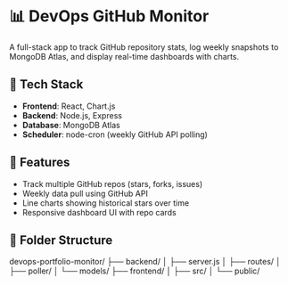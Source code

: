 # 📊 DevOps GitHub Monitor

A full-stack app to track GitHub repository stats, log weekly snapshots to MongoDB Atlas, and display real-time dashboards with charts.

## 🔧 Tech Stack

- **Frontend**: React, Chart.js
- **Backend**: Node.js, Express
- **Database**: MongoDB Atlas
- **Scheduler**: node-cron (weekly GitHub API polling)

## 🚀 Features

- Track multiple GitHub repos (stars, forks, issues)
- Weekly data pull using GitHub API
- Line charts showing historical stars over time
- Responsive dashboard UI with repo cards

## 📂 Folder Structure

devops-portfolio-monitor/
├── backend/
│ ├── server.js
│ ├── routes/
│ ├── poller/
│ └── models/
├── frontend/
│ ├── src/
│ └── public/